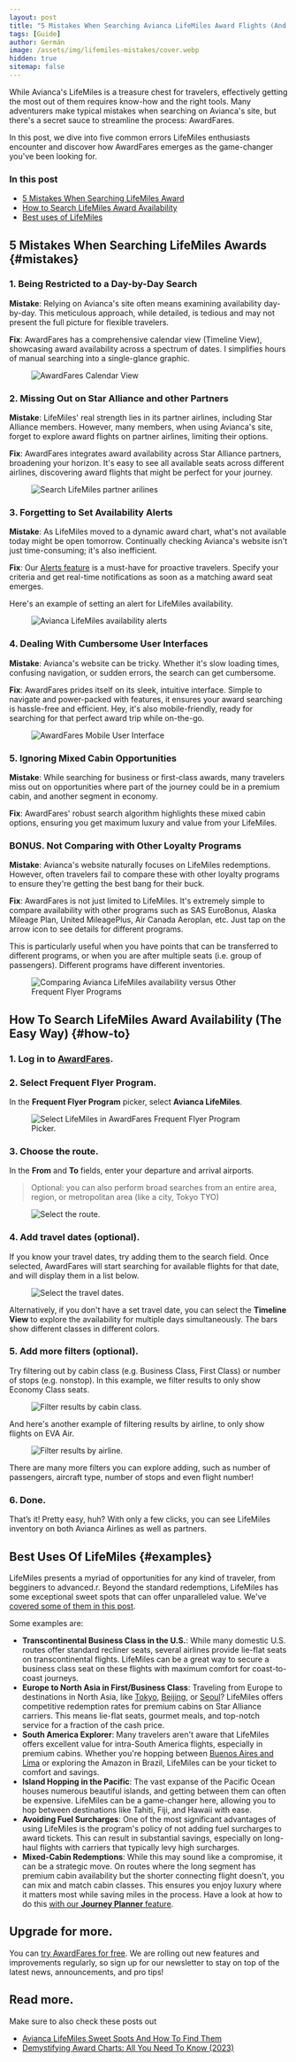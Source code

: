 ```yaml
---
layout: post
title: "5 Mistakes When Searching Avianca LifeMiles Award Flights (And How To Fix Them)"
tags: [Guide]
author: Germán
image: /assets/img/lifemiles-mistakes/cover.webp
hidden: true
sitemap: false
---
```


While Avianca's LifeMiles is a treasure chest for travelers, effectively getting the most out of them requires know-how and the right tools. Many adventurers make typical mistakes when searching on Avianca's site, but there's a secret sauce to streamline the process: AwardFares.

In this post, we dive into five common errors LifeMiles enthusiasts encounter and discover how AwardFares emerges as the game-changer you've been looking for.


### In this post

- [5 Mistakes When Searching LifeMiles Award](#mistakes)
- [How to Search LifeMiles Award Availability](#how-to)
- [Best uses of LifeMiles](#examples)


## 5 Mistakes When Searching LifeMiles Awards {#mistakes}

### 1. Being Restricted to a Day-by-Day Search

**Mistake**: Relying on Avianca's site often means examining availability day-by-day. This meticulous approach, while detailed, is tedious and may not present the full picture for flexible travelers.

**Fix**: AwardFares has a comprehensive calendar view (Timeline View), showcasing award availability across a spectrum of dates. I simplifies hours of manual searching into a single-glance graphic.

<figure>
<img src="../assets/img/lifemiles-mistakes/timeline-view.webp" alt="AwardFares Calendar View" />
</figure>

### 2. Missing Out on Star Alliance and other Partners

**Mistake**: LifeMiles' real strength lies in its partner airlines, including Star Alliance members. However, many members, when using Avianca's site, forget to explore award flights on partner airlines, limiting their options.

**Fix**: AwardFares integrates award availability across Star Alliance partners, broadening your horizon. It's easy to see all available seats across different airlines, discovering award flights that might be perfect for your journey.

<figure>
<img src="../assets/img/lifemiles-mistakes/partners.webp" alt="Search LifeMiles partner arilines" />
</figure>


### 3. Forgetting to Set Availability Alerts

**Mistake**: As LifeMiles moved to a dynamic award chart, what's not available today might be open tomorrow. Continually checking Avianca's website isn't just time-consuming; it's also inefficient.

**Fix**: Our [Alerts feature](https://blog.awardfares.com/alerts/) is a must-have for proactive travelers. Specify your criteria and get real-time notifications as soon as a matching award seat emerges.

Here's an example of setting an alert for LifeMiles availability.

<figure>
<img src="../assets/img/lifemiles-mistakes/alerts.webp" alt="Avianca LifeMiles availability alerts" />
</figure>


### 4. Dealing With Cumbersome User Interfaces

**Mistake**: Avianca's website can be tricky. Whether it's slow loading times, confusing navigation, or sudden errors, the search can get cumbersome.

**Fix**: AwardFares prides itself on its sleek, intuitive interface. Simple to navigate and power-packed with features, it ensures your award searching is hassle-free and efficient. Hey, it's also mobile-friendly, ready for searching for that perfect award trip while on-the-go.

<figure>
<img src="../assets/img/lifemiles-mistakes/mobile.webp" alt="AwardFares Mobile User Interface" />
</figure>



### 5. Ignoring Mixed Cabin Opportunities

**Mistake**: While searching for business or first-class awards, many travelers miss out on opportunities where part of the journey could be in a premium cabin, and another segment in economy.

**Fix**: AwardFares' robust search algorithm highlights these mixed cabin options, ensuring you get maximum luxury and value from your LifeMiles.



### BONUS. Not Comparing with Other Loyalty Programs

**Mistake**: Avianca's website naturally focuses on LifeMiles redemptions. However, often travelers fail to compare these with other loyalty programs to ensure they're getting the best bang for their buck.

**Fix**: AwardFares is not just limited to LifeMiles. It's extremely simple to compare availability with other programs such as SAS EuroBonus, Alaska Mileage Plan, United MileagePlus, Air Canada Aeroplan, etc. Just tap on the arrow icon to see details for different programs.

This is particularly useful when you have points that can be transferred to different programs, or when you are after multiple seats (i.e. group of passengers). Different programs have different inventories.

<figure>
<img src="../assets/img/lifemiles-mistakes/comparison.webp" alt="Comparing Avianca LifeMiles availability versus Other Frequent Flyer Programs " />
</figure>



## How To Search LifeMiles Award Availability (The Easy Way) {#how-to}

### 1. Log in to [AwardFares](https://awardfares.com).

### 2. Select Frequent Flyer Program.

In the **Frequent Flyer Program** picker, select **Avianca LifeMiles**.

<figure>
<img src="/assets/img/lifemiles-sweet-spots/1-lifemiles-ffqtv.gif" alt="Select LifeMiles in AwardFares Frequent Flyer Program Picker." />
</figure>

### 3. Choose the route.

In the **From** and **To** fields, enter your departure and arrival airports.

> Optional: you can also perform broad searches from an entire area, region, or metropolitan area (like a city, Tokyo TYO)

<figure>
<img src="/assets/img/lifemiles-sweet-spots/2-route.gif" alt="Select the route." />
</figure>


### 4. Add travel dates (optional).

If you know your travel dates, try adding them to the search field. Once selected, AwardFares will start searching for available flights for that date, and will display them in a list below.

<figure>
<img src="/assets/img/lifemiles-sweet-spots/3-date.gif" alt="Select the travel dates." />
</figure>

Alternatively, if you don't have a set travel date, you can select the **Timeline View** to explore the availability for multiple days simultaneously. The bars show different classes in different colors.


### 5. Add more filters (optional).

Try filtering out by cabin class (e.g. Business Class, First Class) or number of stops (e.g. nonstop). In this example, we filter results to only show Economy Class seats.

<figure>
<img src="/assets/img/lifemiles-sweet-spots/4-class.gif" alt="Filter results by cabin class." />
</figure>

And here's another example of filtering results by airline, to only show flights on EVA Air.

<figure>
<img src="/assets/img/lifemiles-sweet-spots/5-airline.gif" alt="Filter results by airline." />
</figure>

There are many more filters you can explore adding, such as number of passengers, aircraft type, number of stops and even flight number!

### 6. Done.

That’s it! Pretty easy, huh? With only a few clicks, you can see LifeMiles inventory on both Avianca Airlines as well as partners.


## Best Uses Of LifeMiles {#examples}

LifeMiles presents a myriad of opportunities for any kind of traveler, from begginers to advanced.r. Beyond the standard redemptions, LifeMiles has some exceptional sweet spots that can offer unparalleled value. We've [covered some of them in this post](https://blog.awardfares.com/lifemiles-sweet-spots/).

Some examples are:

* **Transcontinental Business Class in the U.S.**: While many domestic U.S. routes offer standard recliner seats, several airlines provide lie-flat seats on transcontinental flights. LifeMiles can be a great way to secure a business class seat on these flights with maximum comfort for coast-to-coast journeys.
* **Europe to North Asia in First/Business Class**: Traveling from Europe to destinations in North Asia, like [Tokyo](https://awardfares.com/search?FRA.area:TYO.;z:lifemiles), [Beijing](https://awardfares.com/search?FRA.PEK.;z:lifemiles), or [Seoul](https://awardfares.com/search?FRA.ICN.;z:lifemiles)? LifeMiles offers competitive redemption rates for premium cabins on Star Alliance carriers. This means lie-flat seats, gourmet meals, and top-notch service for a fraction of the cash price.
* **South America Explorer**: Many travelers aren't aware that LifeMiles offers excellent value for intra-South America flights, especially in premium cabins. Whether you're hopping between [Buenos Aires and Lima](https://awardfares.com/search?area:BUE.LIM.;z:lifemiles) or exploring the Amazon in Brazil, LifeMiles can be your ticket to comfort and savings.
* **Island Hopping in the Pacific**: The vast expanse of the Pacific Ocean houses numerous beautiful islands, and getting between them can often be expensive. LifeMiles can be a game-changer here, allowing you to hop between destinations like Tahiti, Fiji, and Hawaii with ease.
* **Avoiding Fuel Surcharges**: One of the most significant advantages of using LifeMiles is the program's policy of not adding fuel surcharges to award tickets. This can result in substantial savings, especially on long-haul flights with carriers that typically levy high surcharges.
* **Mixed-Cabin Redemptions**: While this may sound like a compromise, it can be a strategic move. On routes where the long segment has premium cabin availability but the shorter connecting flight doesn't, you can mix and match cabin classes. This ensures you enjoy luxury where it matters most while saving miles in the process. Have a look at how to do this [with our **Journey Planner** feature](https://blog.awardfares.com/journey-planner/).


## Upgrade for more.


You can [try AwardFares for free](https://awardfares.com/). We are rolling out new features and improvements regularly, so sign up for our newsletter to stay on top of the latest news, announcements, and pro tips!


## Read more.

Make sure to also check these posts out

- [Avianca LifeMiles Sweet Spots And How To Find Them](https://blog.awardfares.com/lifemiles-sweet-spots/)
- [Demystifying Award Charts: All You Need To Know (2023)](https://blog.awardfares.com/demystifying-award-charts/)